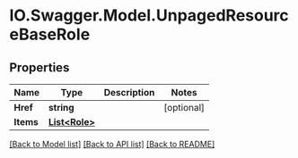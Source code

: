 # IO.Swagger.Model.UnpagedResourceBaseRole
## Properties

Name | Type | Description | Notes
------------ | ------------- | ------------- | -------------
**Href** | **string** |  | [optional] 
**Items** | [**List&lt;Role&gt;**](Role.md) |  | 

[[Back to Model list]](../README.md#documentation-for-models) [[Back to API list]](../README.md#documentation-for-api-endpoints) [[Back to README]](../README.md)

